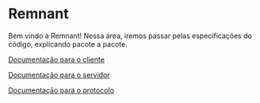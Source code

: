 # Remnant

Bem vindo à Remnant! Nessa área, iremos passar pelas especificações do código, explicando pacote a pacote.

[Documentação para o cliente](Cliente.md)

[Documentação para o servidor](Servidor.md)

[Documentação para o protocolo](Protocolo-tabelado.md)

